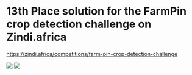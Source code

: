 # 13th Place solution for the FarmPin crop detection challenge on Zindi.africa

https://zindi.africa/competitions/farm-pin-crop-detection-challenge

<img src='https://github.com/simongrest/farm-pin-crop-detection-challenge/blob/master/eolearn_workflow/output/nvdi.gif'/>

<img src='https://github.com/simongrest/farm-pin-crop-detection-challenge/blob/master/eolearn_workflow/output/visible_spectrum.gif'/>
